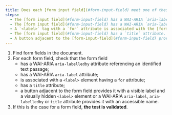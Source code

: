 ```yaml
---
title: Does each [form input field](#form-input-field) meet one of these conditions?
steps:
  - The [form input field](#form-input-field) has a WAI-ARIA `aria-labelledby` attribute referencing an identified [text passage](#passage-of-text-linked-by-aria-labelledby-or-aria-describedby).
  - The [form input field](#form-input-field) has a WAI-ARIA `aria-label` attribute.
  - A `<label>` tag with a `for` attribute is associated with the [form input field](#form-input-field).
  - The [form input field](#form-input-field) has a `title` attribute.
  - A button adjacent to the [form-input-field](#form-input-field) provides it with a visible label, and a visually hidden `<label>` element or a WAI-ARIA `aria-label`, `aria-labelledby` or `title` attribute provides it with an accessible name.
---
```


1. Find form fields in the document.
2. For each form field, check that the form field
   - has a WAI-ARIA `aria-labelledby` attribute referencing an identified text passage;
   - has a WAI-ARIA `aria-label` attribute;
   - is associated with a `<label>` element having a `for` attribute;
   - has a `title` attribute;
   - a button adjacent to the form field provides it with a visible label and a visually hidden `<label>` element or a WAI-ARIA `aria-label`, `aria-labelledby` or `title` attribute provides it with an accessible name.
3. If this is the case for a form field, **the test is validated**.
